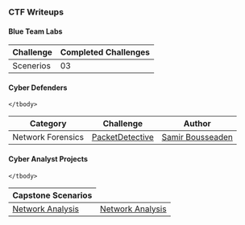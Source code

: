 ### CTF Writeups

<h4>Blue Team Labs</h4>
<table>
    <thead>
    <tr>
        <th>Challenge</th>
        <th>Completed Challenges</th>
    </tr>
    </thead>
    <tbody>
        <td>Scenerios</td>
        <td>03</td>
    </tbody>
</table>

<h4>Cyber Defenders</h4>
<table>
    <thead>
        <tr>
            <th>Category</th>
            <th>Challenge</th>
            <th>Author</th>
        </tr>
    </thead>
    <tbody>
    <tr>
    <td>Network Forensics</td>
    <td><a href="https://github.com/OpeDavid-SOC/CTF-Writeups/tree/main/CyberDefendersLabs/PacketDetective_Lab">PacketDetective</a></td>
    <td><a href="https://twitter.com/SBousseaden">Samir Bousseaden</a></td>
        </tr>
 
    </tbody>
</table>

<h4>Cyber Analyst Projects</h4>
<table>
    <thead>
        <th>Capstone Scenarios</th>           
    </thead>
    <tbody>
    <td><a href="https://github.com/OpeDavid-SOC/SOC-Writeups/tree/main/JuniorCyberAnalystProjects/CapstoneProjects/NetworkAnalysis">Network Analysis</a></td>
    <td><a href="https://github.com/OpeDavid-SOC/SOC-Writeups/tree/main/JuniorCyberAnalystProjects/CapstoneProjects/NetworkAnalysis">Network Analysis</a></td>
        
        
    </tbody>
</table>
